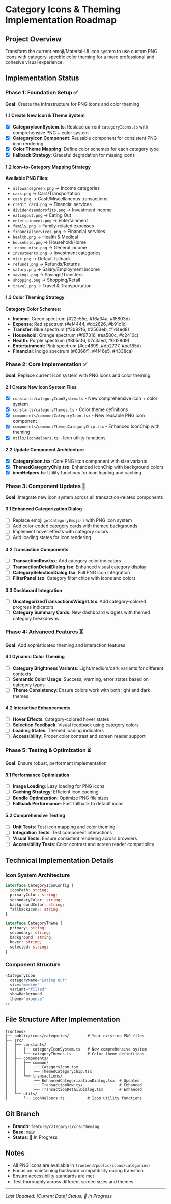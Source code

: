 # Category Icons & Theming Implementation Roadmap

## Project Overview
Transform the current emoji/Material-UI icon system to use custom PNG icons with category-specific color theming for a more professional and cohesive visual experience.

## Implementation Status

### Phase 1: Foundation Setup ✅
**Goal**: Create the infrastructure for PNG icons and color theming

#### 1.1 Create New Icon & Theme System
- [x] **CategoryIconSystem.ts**: Replace current `categoryIcons.ts` with comprehensive PNG + color system
- [x] **CategoryIcon Component**: Reusable component for consistent PNG icon rendering
- [x] **Color Theme Mapping**: Define color schemes for each category type
- [x] **Fallback Strategy**: Graceful degradation for missing icons

#### 1.2 Icon-to-Category Mapping Strategy
**Available PNG Files:**
- `allowancegreen.png` → Income categories
- `cars.png` → Cars/Transportation
- `cash.png` → Cash/Miscellaneous transactions
- `credit card.png` → Financial services
- `dividendsandprofits.png` → Investment income
- `eatingout.png` → Eating Out
- `entertainment.png` → Entertainment
- `family.png` → Family-related expenses
- `financialservices.png` → Financial services
- `health.png` → Health & Medical
- `household.png` → Household/Home
- `income-misc.png` → General income
- `investments.png` → Investment categories
- `misc.png` → Default fallback
- `refunds.png` → Refunds/Returns
- `salary.png` → Salary/Employment income
- `savings.png` → Savings/Transfers
- `shopping.png` → Shopping/Retail
- `travel.png` → Travel & Transportation

#### 1.3 Color Theming Strategy
**Category Color Schemes:**
- **Income**: Green spectrum (#22c55e, #16a34a, #15803d)
- **Expense**: Red spectrum (#ef4444, #dc2626, #b91c1c)
- **Transfer**: Blue spectrum (#3b82f6, #2563eb, #1d4ed8)
- **Household**: Orange spectrum (#f97316, #ea580c, #c2410c)
- **Health**: Purple spectrum (#8b5cf6, #7c3aed, #6d28d9)
- **Entertainment**: Pink spectrum (#ec4899, #db2777, #be185d)
- **Financial**: Indigo spectrum (#6366f1, #4f46e5, #4338ca)

### Phase 2: Core Implementation ✅
**Goal**: Replace current icon system with PNG icons and color theming

#### 2.1 Create New Icon System Files
- [x] `constants/categoryIconSystem.ts` - New comprehensive icon + color system
- [x] `constants/categoryThemes.ts` - Color theme definitions
- [x] `components/common/CategoryIcon.tsx` - New reusable PNG icon component
- [x] `components/common/ThemedCategoryChip.tsx` - Enhanced IconChip with theming
- [x] `utils/iconHelpers.ts` - Icon utility functions

#### 2.2 Update Component Architecture
- [x] **CategoryIcon.tsx**: Core PNG icon component with size variants
- [x] **ThemedCategoryChip.tsx**: Enhanced IconChip with background colors
- [x] **iconHelpers.ts**: Utility functions for icon loading and caching

### Phase 3: Component Updates 🔄
**Goal**: Integrate new icon system across all transaction-related components

#### 3.1 Enhanced Categorization Dialog
- [ ] Replace emoji `getCategoryEmoji()` with PNG icon system
- [ ] Add color-coded category cards with themed backgrounds
- [ ] Implement hover effects with category colors
- [ ] Add loading states for icon rendering

#### 3.2 Transaction Components
- [ ] **TransactionRow.tsx**: Add category color indicators
- [ ] **TransactionDetailDialog.tsx**: Enhanced visual category display
- [ ] **CategorySelectionDialog.tsx**: Full PNG icon integration
- [ ] **FilterPanel.tsx**: Category filter chips with icons and colors

#### 3.3 Dashboard Integration
- [ ] **UncategorizedTransactionsWidget.tsx**: Add category-colored progress indicators
- [ ] **Category Summary Cards**: New dashboard widgets with themed category breakdowns

### Phase 4: Advanced Features ⏳
**Goal**: Add sophisticated theming and interaction features

#### 4.1 Dynamic Color Theming
- [ ] **Category Brightness Variants**: Light/medium/dark variants for different contexts
- [ ] **Semantic Color Usage**: Success, warning, error states based on category types
- [ ] **Theme Consistency**: Ensure colors work with both light and dark themes

#### 4.2 Interactive Enhancements
- [ ] **Hover Effects**: Category-colored hover states
- [ ] **Selection Feedback**: Visual feedback using category colors
- [ ] **Loading States**: Themed loading indicators
- [ ] **Accessibility**: Proper color contrast and screen reader support

### Phase 5: Testing & Optimization ⏳
**Goal**: Ensure robust, performant implementation

#### 5.1 Performance Optimization
- [ ] **Image Loading**: Lazy loading for PNG icons
- [ ] **Caching Strategy**: Efficient icon caching
- [ ] **Bundle Optimization**: Optimize PNG file sizes
- [ ] **Fallback Performance**: Fast fallback to default icons

#### 5.2 Comprehensive Testing
- [ ] **Unit Tests**: Test icon mapping and color theming
- [ ] **Integration Tests**: Test component interactions
- [ ] **Visual Tests**: Ensure consistent rendering across browsers
- [ ] **Accessibility Tests**: Color contrast and screen reader compatibility

## Technical Implementation Details

### Icon System Architecture
```typescript
interface CategoryIconConfig {
  iconPath: string;
  primaryColor: string;
  secondaryColor: string;
  backgroundColor: string;
  fallbackIcon?: string;
}

interface CategoryTheme {
  primary: string;
  secondary: string;
  background: string;
  hover: string;
  selected: string;
}
```

### Component Structure
```typescript
<CategoryIcon 
  categoryName="Eating Out"
  size="medium"
  variant="filled"
  showBackground
  theme="expense"
/>
```

## File Structure After Implementation
```
frontend/
├── public/icons/categories/        # Your existing PNG files
├── src/
│   ├── constants/
│   │   ├── categoryIconSystem.ts   # New comprehensive system
│   │   └── categoryThemes.ts       # Color theme definitions
│   ├── components/
│   │   ├── common/
│   │   │   ├── CategoryIcon.tsx
│   │   │   └── ThemedCategoryChip.tsx
│   │   └── transactions/
│   │       ├── EnhancedCategorizationDialog.tsx  # Updated
│   │       ├── TransactionRow.tsx                # Enhanced
│   │       └── TransactionDetailDialog.tsx       # Enhanced
│   └── utils/
│       └── iconHelpers.ts          # Icon utility functions
```

## Git Branch
- **Branch**: `feature/category-icons-theming`
- **Base**: `main`
- **Status**: 🔄 In Progress

## Notes
- All PNG icons are available in `frontend/public/icons/categories/`
- Focus on maintaining backward compatibility during transition
- Ensure accessibility standards are met
- Test thoroughly across different screen sizes and themes

---

*Last Updated: [Current Date]*
*Status: 🔄 In Progress*
